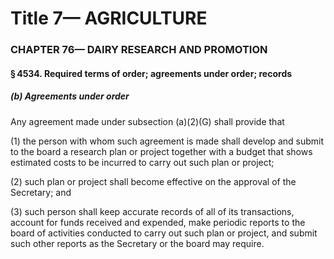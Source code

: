 
# Title 7— AGRICULTURE
### CHAPTER 76— DAIRY RESEARCH AND PROMOTION
#### § 4534. Required terms of order; agreements under order; records
##### (b) Agreements under order

Any agreement made under subsection (a)(2)(G) shall provide that

(1) the person with whom such agreement is made shall develop and submit to the board a research plan or project together with a budget that shows estimated costs to be incurred to carry out such plan or project;

(2) such plan or project shall become effective on the approval of the Secretary; and

(3) such person shall keep accurate records of all of its transactions, account for funds received and expended, make periodic reports to the board of activities conducted to carry out such plan or project, and submit such other reports as the Secretary or the board may require.
